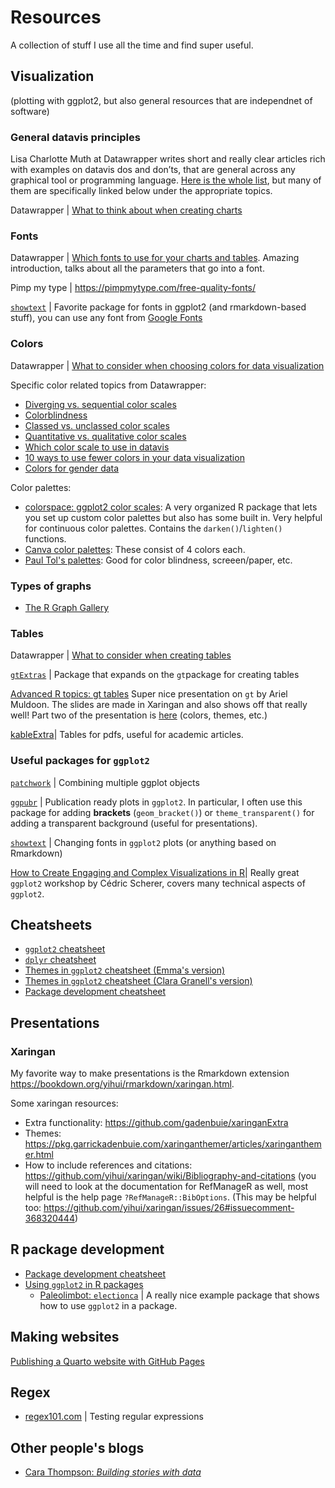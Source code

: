# Resources
A collection of stuff I use all the time and find super useful.

## Visualization

(plotting with ggplot2, but also general resources that are independnet of software)

### General datavis principles
Lisa Charlotte Muth at Datawrapper writes short and really clear articles rich with examples on datavis dos and don’ts, that are general across any graphical tool or programming language. [Here is the whole list](https://blog.datawrapper.de/category/datavis-dos-and-donts/), but many of them are specifically linked below under the appropriate topics.

Datawrapper | [What to think about when creating charts](https://blog.datawrapper.de/better-charts/)

### Fonts
Datawrapper | [Which fonts to use for your charts and tables](https://blog.datawrapper.de/fonts-for-data-visualization/). Amazing introduction, talks about all the parameters that go into a font.

Pimp my type | https://pimpmytype.com/free-quality-fonts/

[`showtext`](https://cran.rstudio.com/web/packages/showtext/vignettes/introduction.html) | Favorite package for fonts in ggplot2 (and rmarkdown-based stuff), you can use any font from [Google Fonts](https://fonts.google.com/)

### Colors
Datawrapper | [What to consider when choosing colors for data visualization](https://blog.datawrapper.de/colors/)

Specific color related topics from Datawrapper: 
- [Diverging vs. sequential color scales](https://blog.datawrapper.de/diverging-vs-sequential-color-scales/)
- [Colorblindness](https://blog.datawrapper.de/colorblindness-part2/)
- [Classed vs. unclassed color scales](https://blog.datawrapper.de/classed-vs-unclassed-color-scales/)
- [Quantitative vs. qualitative color scales](https://blog.datawrapper.de/quantitative-vs-qualitative-color-scales/)
- [Which color scale to use in datavis](https://blog.datawrapper.de/which-color-scale-to-use-in-data-vis/)
- [10 ways to use fewer colors in your data visualization](https://blog.datawrapper.de/10-ways-to-use-fewer-colors-in-your-data-visualizations/)
- [Colors for gender data](https://blog.datawrapper.de/gendercolor/)

Color palettes:
- [colorspace: ggplot2 color scales](https://colorspace.r-forge.r-project.org/articles/ggplot2_color_scales.html): A very organized R package that lets you set up custom color palettes but also has some built in. Very helpful for continuous color palettes. Contains the `darken()`/`lighten()` functions.
- [Canva color palettes](https://www.canva.com/learn/100-color-combinations/):  These consist of 4 colors each.
- [Paul Tol's palettes](https://cran.r-project.org/web/packages/khroma/vignettes/tol.html): Good for color blindness, screeen/paper, etc.

### Types of graphs
- [The R Graph Gallery](https://r-graph-gallery.com/)

### Tables

Datawrapper | [What to consider when creating tables](https://blog.datawrapper.de/guide-what-to-consider-when-creating-tables/)

[`gtExtras`](https://themockup.blog/posts/2022-06-13-gtextras-cran/) | Package that expands on the `gt`package for creating tables

[Advanced R topics: gt tables](https://aosmith16.github.io/spring-r-topics/slides/week04_gt_tables.html#1 ) Super nice presentation on `gt` by Ariel Muldoon. The slides are made in Xaringan and also shows off that really well! Part two of the presentation is [here](https://aosmith16.github.io/spring-r-topics/slides/week05_gt_flair.html#1) (colors, themes, etc.)

[kableExtra](http://haozhu233.github.io/kableExtra/awesome_table_in_pdf.pdf)| Tables for pdfs, useful for academic articles.

### Useful packages for `ggplot2` 

[`patchwork`](https://patchwork.data-imaginist.com/) | Combining multiple ggplot objects

[`ggpubr`]( https://rpkgs.datanovia.com/ggpubr) | Publication ready plots in `ggplot2`. In particular, I often use this package for adding **brackets** (`geom_bracket()`) or `theme_transparent()` for adding a transparent background (useful for presentations).

[`showtext`](https://cran.rstudio.com/web/packages/showtext/vignettes/introduction.html) | Changing fonts in `ggplot2` plots (or anything based on Rmarkdown)

[How to Create Engaging and Complex Visualizations in R](https://rstudio-conf-2022.github.io/ggplot2-graphic-design/)| Really great `ggplot2` workshop by Cédric Scherer, covers many technical aspects of `ggplot2`.


## Cheatsheets

- [`ggplot2` cheatsheet](https://raw.githubusercontent.com/rstudio/cheatsheets/main/data-visualization.pdf)
- [`dplyr` cheatsheet](https://raw.githubusercontent.com/rstudio/cheatsheets/main/data-transformation.pdf)
- [Themes in `ggplot2` cheatsheet (Emma's version)](https://emmaskarstein.github.io/images/cheatsheets_themes.pdf)
- [Themes in `ggplot2` cheatsheet (Clara Granell's version)](https://github.com/claragranell/ggplot2/blob/main/ggplot_theme_system_cheatsheet.pdf)
- [Package development cheatsheet](https://raw.githubusercontent.com/rstudio/cheatsheets/master/package-development.pdf)

## Presentations

### Xaringan
My favorite way to make presentations is the Rmarkdown extension https://bookdown.org/yihui/rmarkdown/xaringan.html.

Some xaringan resources:
- Extra functionality: https://github.com/gadenbuie/xaringanExtra 
- Themes: https://pkg.garrickadenbuie.com/xaringanthemer/articles/xaringanthemer.html 
- How to include references and citations: https://github.com/yihui/xaringan/wiki/Bibliography-and-citations (you will need to look at the documentation for RefManageR as well, most helpful is the help page `?RefManageR::BibOptions`. (This may be helpful too: https://github.com/yihui/xaringan/issues/26#issuecomment-368320444) 

## R package development

- [Package development cheatsheet](https://raw.githubusercontent.com/rstudio/cheatsheets/master/package-development.pdf)
- [Using `ggplot2` in R packages](https://ggplot2.tidyverse.org/articles/ggplot2-in-packages.html)
  - [Paleolimbot: `electionca`](https://github.com/paleolimbot/electionca) | A really nice example package that shows how to use `ggplot2` in a package.

## Making websites

[Publishing a Quarto website with GitHub Pages](https://quarto.org/docs/publishing/github-pages.html#render-to-docs)

## Regex

- [regex101.com](https://regex101.com/) | Testing regular expressions

## Other people's blogs
- [Cara Thompson: *Building stories with data*](https://www.cararthompson.com/blog.html)
